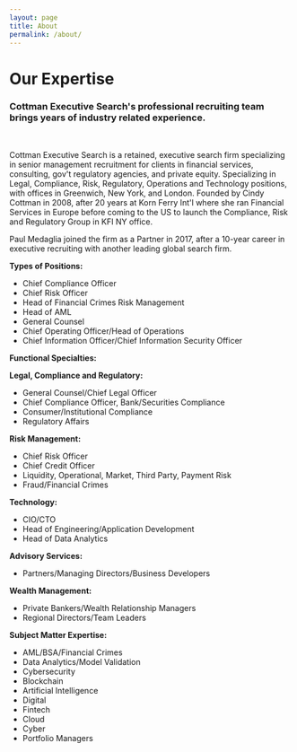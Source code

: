```yaml
---
layout: page
title: About
permalink: /about/
---
```

<div class="center col-lg-10 col-lg-offset-1">
<h1>Our Expertise</h1>

<h3>Cottman Executive Search's professional recruiting team brings years of industry related experience.</h3><br>

<p>Cottman Executive Search is a retained, executive search firm specializing in senior management recruitment for clients in financial services, consulting, gov't regulatory agencies, and private equity. Specializing in Legal, Compliance, Risk, Regulatory, Operations and Technology positions, with offices in Greenwich, New York, and London. Founded by Cindy Cottman in 2008, after 20 years at Korn Ferry Int'l where she ran Financial Services in Europe before coming to the US to launch the Compliance, Risk and Regulatory Group in KFI NY office.</p>

<p>Paul Medaglia joined the firm as a Partner in 2017, after a 10-year career in executive recruiting with another leading global search firm.</p>

</div>

<div class="col-sm-5 col-sm-offset-1">
<p><strong>Types of Positions:</strong>
<ul class="indent">
<li>Chief Compliance Officer</li>
<li>Chief Risk Officer</li>
<li>Head of Financial Crimes Risk Management</li>
<li>Head of AML</li>
<li>General Counsel</li>
<li>Chief Operating Officer/Head of Operations</li>
<li>Chief Information Officer/Chief Information Security Officer</li>
</ul></p>

<p><strong>Functional Specialties:</strong></p>

<p><strong>Legal, Compliance and Regulatory:</strong>
<ul class="indent">
<li>General Counsel/Chief Legal Officer</li>
<li>Chief Compliance Officer, Bank/Securities Compliance</li>
<li>Consumer/Institutional Compliance</li>
<li>Regulatory Affairs</li>
</ul></p>

<p><strong>Risk Management:</strong>
<ul class="indent">
<li>Chief Risk Officer</li>
<li>Chief Credit Officer</li>
<li>Liquidity, Operational, Market, Third Party, Payment Risk</li>
<li>Fraud/Financial Crimes</li>
</ul></p>

<p><strong>Technology:</strong>
<ul class="indent">
<li>CIO/CTO</li>
<li>Head of Engineering/Application Development</li>
<li>Head of Data Analytics</li>
</ul></p>

</div>


<div class="col-sm-5 col-sm-offset-1">

<p><strong>Advisory Services:</strong>
<ul class="indent">
<li>Partners/Managing Directors/Business Developers</li>
</ul></p>

<p><strong>Wealth Management:</strong>
<ul class="indent">
<li>Private Bankers/Wealth Relationship Managers</li>
<li>Regional Directors/Team Leaders</li>
</ul></p>

<p><strong>Subject Matter Expertise:</strong>
<ul class="indent">
<li>AML/BSA/Financial Crimes</li>
<li>Data Analytics/Model Validation</li>
<li>Cybersecurity</li>
<li>Blockchain</li>
<li>Artificial Intelligence</li>
<li>Digital</li>
<li>Fintech</li>
<li>Cloud</li>
<li>Cyber</li>
<li>Portfolio Managers</li>
</ul></p>

</div>
